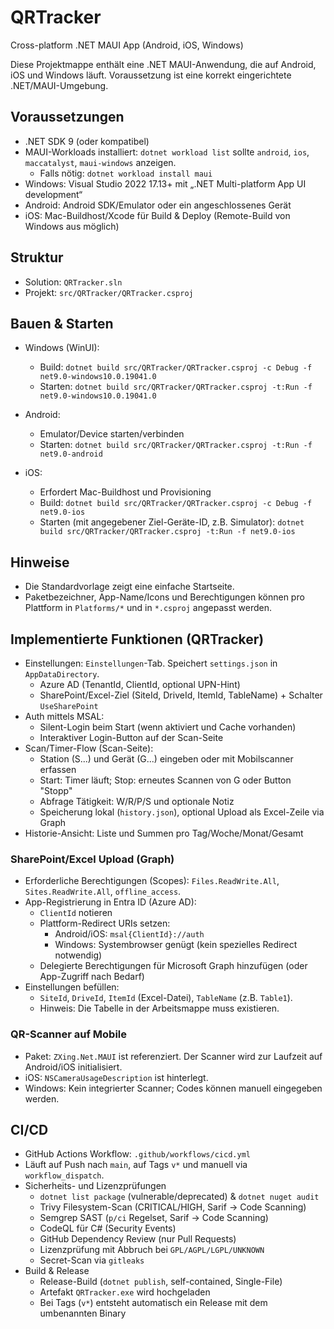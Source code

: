 # QRTracker

Cross-platform .NET MAUI App (Android, iOS, Windows)

Diese Projektmappe enthält eine .NET MAUI-Anwendung, die auf Android, iOS und Windows läuft. Voraussetzung ist eine korrekt eingerichtete .NET/MAUI-Umgebung.

## Voraussetzungen

- .NET SDK 9 (oder kompatibel)
- MAUI-Workloads installiert: `dotnet workload list` sollte `android`, `ios`, `maccatalyst`, `maui-windows` anzeigen.
  - Falls nötig: `dotnet workload install maui`
- Windows: Visual Studio 2022 17.13+ mit „.NET Multi-platform App UI development“
- Android: Android SDK/Emulator oder ein angeschlossenes Gerät
- iOS: Mac-Buildhost/Xcode für Build & Deploy (Remote-Build von Windows aus möglich)

## Struktur

- Solution: `QRTracker.sln`
- Projekt: `src/QRTracker/QRTracker.csproj`

## Bauen & Starten

- Windows (WinUI):
  - Build: `dotnet build src/QRTracker/QRTracker.csproj -c Debug -f net9.0-windows10.0.19041.0`
  - Starten: `dotnet build src/QRTracker/QRTracker.csproj -t:Run -f net9.0-windows10.0.19041.0`

- Android:
  - Emulator/Device starten/verbinden
  - Starten: `dotnet build src/QRTracker/QRTracker.csproj -t:Run -f net9.0-android`

- iOS:
  - Erfordert Mac-Buildhost und Provisioning
  - Build: `dotnet build src/QRTracker/QRTracker.csproj -c Debug -f net9.0-ios`
  - Starten (mit angegebener Ziel-Geräte-ID, z.B. Simulator): `dotnet build src/QRTracker/QRTracker.csproj -t:Run -f net9.0-ios`

## Hinweise

- Die Standardvorlage zeigt eine einfache Startseite. 
- Paketbezeichner, App-Name/Icons und Berechtigungen können pro Plattform in `Platforms/*` und in `*.csproj` angepasst werden.

## Implementierte Funktionen (QRTracker)

- Einstellungen: `Einstellungen`-Tab. Speichert `settings.json` in `AppDataDirectory`.
  - Azure AD (TenantId, ClientId, optional UPN-Hint)
  - SharePoint/Excel-Ziel (SiteId, DriveId, ItemId, TableName) + Schalter `UseSharePoint`
- Auth mittels MSAL:
  - Silent-Login beim Start (wenn aktiviert und Cache vorhanden)
  - Interaktiver Login-Button auf der Scan-Seite
- Scan/Timer-Flow (Scan-Seite):
  - Station (S...) und Gerät (G...) eingeben oder mit Mobilscanner erfassen
  - Start: Timer läuft; Stop: erneutes Scannen von G oder Button "Stopp"
  - Abfrage Tätigkeit: W/R/P/S und optionale Notiz
  - Speicherung lokal (`history.json`), optional Upload als Excel-Zeile via Graph
- Historie-Ansicht: Liste und Summen pro Tag/Woche/Monat/Gesamt

### SharePoint/Excel Upload (Graph)

- Erforderliche Berechtigungen (Scopes): `Files.ReadWrite.All`, `Sites.ReadWrite.All`, `offline_access`.
- App-Registrierung in Entra ID (Azure AD):
  - `ClientId` notieren
  - Plattform-Redirect URIs setzen:
    - Android/iOS: `msal{ClientId}://auth`
    - Windows: Systembrowser genügt (kein spezielles Redirect notwendig)
  - Delegierte Berechtigungen für Microsoft Graph hinzufügen (oder App-Zugriff nach Bedarf)
- Einstellungen befüllen:
  - `SiteId`, `DriveId`, `ItemId` (Excel-Datei), `TableName` (z.B. `Table1`).
  - Hinweis: Die Tabelle in der Arbeitsmappe muss existieren.

### QR-Scanner auf Mobile

- Paket: `ZXing.Net.MAUI` ist referenziert. Der Scanner wird zur Laufzeit auf Android/iOS initialisiert.
- iOS: `NSCameraUsageDescription` ist hinterlegt.
- Windows: Kein integrierter Scanner; Codes können manuell eingegeben werden.

## CI/CD

- GitHub Actions Workflow: `.github/workflows/cicd.yml`
- Läuft auf Push nach `main`, auf Tags `v*` und manuell via `workflow_dispatch`.
- Sicherheits- und Lizenzprüfungen
  - `dotnet list package` (vulnerable/deprecated) & `dotnet nuget audit`
  - Trivy Filesystem-Scan (CRITICAL/HIGH, Sarif → Code Scanning)
  - Semgrep SAST (`p/ci` Regelset, Sarif → Code Scanning)
  - CodeQL für C# (Security Events)
  - GitHub Dependency Review (nur Pull Requests)
  - Lizenzprüfung mit Abbruch bei `GPL/AGPL/LGPL/UNKNOWN`
  - Secret-Scan via `gitleaks`
- Build & Release
  - Release-Build (`dotnet publish`, self-contained, Single-File)
  - Artefakt `QRTracker.exe` wird hochgeladen
  - Bei Tags (`v*`) entsteht automatisch ein Release mit dem umbenannten Binary
